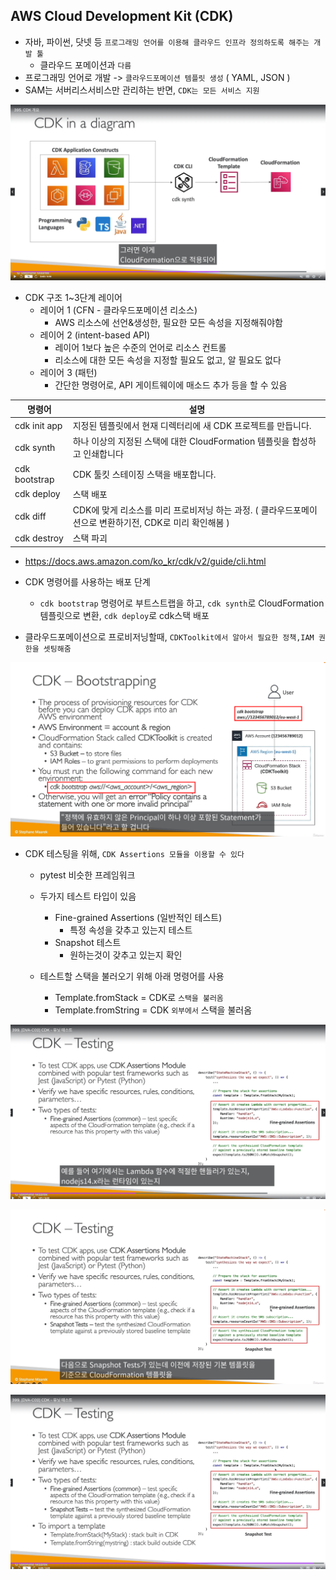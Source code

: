 ## AWS Cloud Development Kit (CDK)


- 자바, 파이썬, 닷넷 등 `프로그래밍 언어를 이용해 클라우드 인프라 정의하도록 해주는 개발 툴`
  - 클라우드 포메이션과 `다름`
- 프로그래밍 언어로 개발 -> `클라우드포메이션 템플릿 생성` ( YAML, JSON )
- SAM는 서버리스서비스만 관리하는 반면, `CDK는 모든 서비스 지원`

![Alt text](../etc/image3/cdk_%EC%A0%84%EA%B0%9C%EB%8F%841.png)





- CDK 구조 1~3단계 레이어
  - 레이어 1 (CFN - 클라우드포메이션 리소스)
    - AWS 리소스에 선언&생성한, 필요한 모든 속성을 지정해줘야함
  - 레이어 2 (intent-based API)
    - 레이어 1보다 높은 수준의 언어로 리소스 컨트롤
    - 리소스에 대한 모든 속성을 지정할 필요도 없고, 알 필요도 없다
  - 레이어 3 (패턴)
    - 간단한 명령어로, API 게이트웨이에 매소드 추가 등을 할 수 있음






|명령어|설명|
|------|---|
|cdk init app|지정된 템플릿에서 현재 디렉터리에 새 CDK 프로젝트를 만듭니다.|
|cdk synth|하나 이상의 지정된 스택에 대한 CloudFormation 템플릿을 합성하고 인쇄합니다|
|cdk bootstrap|CDK 툴킷 스테이징 스택을 배포합니다. |
|cdk deploy|스택 배포|
|cdk diff|CDK에 맞게 리소스를 미리 프로비저닝 하는 과정. ( 클라우드포메이션으로 변환하기전, CDK로 미리 확인해봄 )|
|cdk destroy|스택 파괴|

- https://docs.aws.amazon.com/ko_kr/cdk/v2/guide/cli.html










- CDK 명령어를 사용하는 배포 단계
  - `cdk bootstrap` 명령어로 부트스트랩을 하고, `cdk synth`로 CloudFormation 템플릿으로 변환, `cdk deploy`로 cdk스택 배포
- 클라우드포메이션으로 프로비저닝할때, `CDKToolkit에서 알아서 필요한 정책,IAM 권한을 셋팅해줌`

![Alt text](../etc/image3/cdk_%EB%B6%80%ED%8A%B8%EC%8A%A4%ED%8A%B8%EB%9E%A9%ED%95%91.png)






- CDK 테스팅을 위해, `CDK Assertions 모듈을 이용할 수 있다`
  - pytest 비슷한 프레임워크
  - 두가지 테스트 타입이 있음
    - Fine-grained Assertions (일반적인 테스트)
      - 특정 속성을 갖추고 있는지 테스트
    - Snapshot 테스트
      - 원하는것이 갖추고 있는지 확인


  - 테스트할 스택을 불러오기 위해 아래 명령어를 사용
    - Template.fromStack = CDK로 `스택을 불러옴`
    - Template.fromString = CDK `외부에서` 스택을 불러옴



![Alt text](../etc/image3/cdk_t1.png)


![Alt text](../etc/image3/cdk_t2.png)


![Alt text](../etc/image3/cdk_t3.png)




















































































